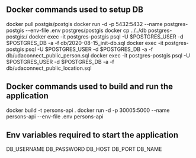 ## Docker commands used to setup DB
docker pull postgis/postgis
docker run -d -p 5432:5432 --name postgres-postgis --env-file .env postgres/postgis
docker cp ../../db postgres-postgis:/
docker exec -it postgres-postgis psql -U $POSTGRES_USER -d $POSTGRES_DB -a -f db/2020-08-15_init-db.sql
docker exec -it postgres-postgis psql -U $POSTGRES_USER -d $POSTGRES_DB -a -f db/udaconnect_public_person.sql
docker exec -it postgres-postgis psql -U $POSTGRES_USER -d $POSTGRES_DB -a -f db/udaconnect_public_location.sql


## Docker commands used to build and run the application
docker build -t persons-api .
docker run -d -p 30005:5000 --name persons-api --env-file .env persons-api

## Env variables required to start the application
DB_USERNAME
DB_PASSWORD
DB_HOST
DB_PORT
DB_NAME